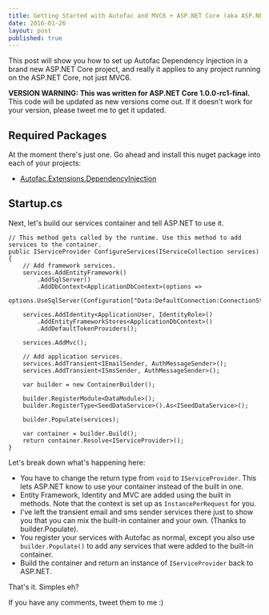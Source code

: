```yaml
---
title: Getting Started with Autofac and MVC6 + ASP.NET Core (aka ASP.NET 5)
date: 2016-01-26
layout: post
published: true
---
```


This post will show you how to set up Autofac Dependency Injection in a brand new ASP.NET Core project, and really it applies to any
project running on the ASP.NET Core, not just MVC6.

**VERSION WARNING: This was written for ASP.NET Core 1.0.0-rc1-final.**  
This code will be updated as new versions come out. If it doesn't work for your version, please tweet me to get it updated.  

## Required Packages

At the moment there's just one. Go ahead and install this nuget package into each of your projects:

 - [Autofac.Extensions.DependencyInjection](https://www.nuget.org/packages/Autofac.Extensions.DependencyInjection)
 
## Startup.cs

Next, let's build our services container and tell ASP.NET to use it.

    // This method gets called by the runtime. Use this method to add services to the container.
    public IServiceProvider ConfigureServices(IServiceCollection services)
    {
        // Add framework services.
        services.AddEntityFramework()
            .AddSqlServer()
            .AddDbContext<ApplicationDbContext>(options =>
                options.UseSqlServer(Configuration["Data:DefaultConnection:ConnectionString"]));

        services.AddIdentity<ApplicationUser, IdentityRole>()
            .AddEntityFrameworkStores<ApplicationDbContext>()
            .AddDefaultTokenProviders();

        services.AddMvc();

        // Add application services.
        services.AddTransient<IEmailSender, AuthMessageSender>();
        services.AddTransient<ISmsSender, AuthMessageSender>();

        var builder = new ContainerBuilder();

        builder.RegisterModule<DataModule>();
        builder.RegisterType<SeedDataService>().As<ISeedDataService>();
            
        builder.Populate(services);

        var container = builder.Build();
        return container.Resolve<IServiceProvider>();
    }
    
Let's break down what's happening here:
 - You have to change the return type from `void` to `IServiceProvider`. This lets ASP.NET know to use your container instead of the built in one.
 - Entity Framework, Identity and MVC are added using the built in methods. Note that the context is set up as `InstancePerRequest` for you.
 - I've left the transient email and sms sender services there just to show you that you can mix the built-in container and your own. (Thanks to builder.Populate).
 - You register your services with Autofac as normal, except you also use `builder.Populate()` to add any services that were added to the built-in container.
 - Build the container and return an instance of `IServiceProvider` back to ASP.NET.
 
That's it. Simples eh?

If you have any comments, tweet them to me :)